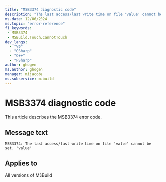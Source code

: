 ```yaml
---
title: "MSB3374 diagnostic code"
description: "The last access/last write time on file 'value' cannot be set. 'value'"
ms.date: 12/06/2024
ms.topic: "error-reference"
f1_keywords:
 - MSB3374
 - MSBuild.Touch.CannotTouch
dev_langs:
  - "VB"
  - "CSharp"
  - "C++"
  - "FSharp"
author: ghogen
ms.author: ghogen
manager: mijacobs
ms.subservice: msbuild
---
```


# MSB3374 diagnostic code

<!-- :::ErrorDefinitionDescription::: -->
<!-- :::editable-content name="introDescription"::: -->
This article describes the MSB3374 error code.
<!-- :::editable-content-end::: -->

## Message text

`MSB3374: The last access/last write time on file 'value' cannot be set. 'value'`

<!-- :::editable-content name="postOutputDescription"::: -->
<!--
{StrBegin="MSB3374: "}
-->
<!-- :::editable-content-end::: -->
<!-- :::ErrorDefinitionDescription-end::: -->

## Applies to

All versions of MSBuild
